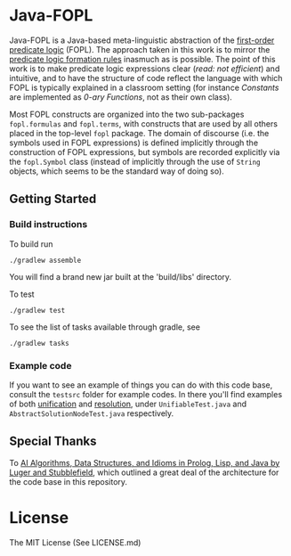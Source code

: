 # Java-FOPL

Java-FOPL is a Java-based meta-linguistic abstraction of the [first-order predicate logic](http://en.wikipedia.org/wiki/First-order_logic) (FOPL). The approach taken in this work is to mirror the [predicate logic formation rules](http://en.wikipedia.org/wiki/First-order_logic#Formation_rules) inasmuch as is possible. The point of this work is to make predicate logic expressions clear (*read: not efficient*) and intuitive, and to have the structure of code reflect the language with which FOPL is typically explained in a classroom setting (for instance _Constants_ are implemented as _0-ary Functions_, not as their own class).

Most FOPL constructs are organized into the two sub-packages `fopl.formulas` and `fopl.terms`, with constructs that are used by all others placed in the top-level `fopl` package. The domain of discourse (i.e. the symbols used in FOPL expressions) is defined implicitly through the construction of FOPL expressions, but symbols are recorded explicitly via the `fopl.Symbol` class (instead of implicitly through the use of `String` objects, which seems to be the standard way of doing so).

## Getting Started

### Build instructions

To build run

```
./gradlew assemble
```

You will find a brand new jar built at the 'build/libs' directory.

To test

```
./gradlew test
```

To see the list of tasks available through gradle, see

```
./gradlew tasks
```

### Example code

If you want to see an example of things you can do with this code base, consult the `testsrc` folder for example codes. In there you'll find examples of both [unification](https://en.wikipedia.org/wiki/Unification_%28computer_science%29) and [resolution](https://en.wikipedia.org/wiki/SLD_resolution), under `UnifiableTest.java` and `AbstractSolutionNodeTest.java` respectively.

## Special Thanks

To [AI Algorithms, Data Structures, and Idioms in Prolog, Lisp, and Java by Luger and Stubblefield](http://www.amazon.com/Algorithms-Data-Structures-Idioms-Prolog/dp/0136070477), which outlined a great deal of the architecture for the code base in this repository.

# License

The MIT License (See LICENSE.md)

